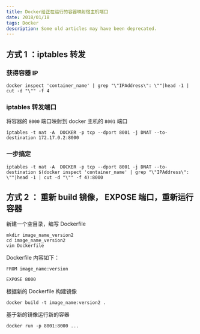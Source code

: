 ```yaml
---
title: Docker给正在运行的容器映射宿主机端口
date: 2018/01/18
tags: Docker
description: Some old articles may have been deprecated.
---
```


## 方式 1 ：iptables 转发

### 获得容器 IP

``` plain
docker inspect 'container_name' | grep "\"IPAddress\": \""|head -1 | cut -d "\"" -f 4
```
### iptables 转发端口

将容器的 `8000` 端口映射到 docker 主机的 `8001` 端口

``` plain
iptables -t nat -A  DOCKER -p tcp --dport 8001 -j DNAT --to-destination 172.17.0.2:8000
```
### 一步搞定

``` plain
iptables -t nat -A  DOCKER -p tcp --dport 8001 -j DNAT --to-destination $(docker inspect 'container_name' | grep "\"IPAddress\": \""|head -1 | cut -d "\"" -f 4):8000
```
## 方式 2 ： 重新 build 镜像， EXPOSE 端口，重新运行容器

新建一个空目录，编写 Dockerfile

``` plain
mkdir image_name_version2
cd image_name_version2
vim Dockerfile
```
Dockerfile 内容如下：

``` plain
FROM image_name:version

EXPOSE 8000
```
根据新的 Dockerfile 构建镜像

``` plain
docker build -t image_name:version2 .
```
基于新的镜像运行新的容器

``` plain
docker run -p 8001:8000 ...
```
